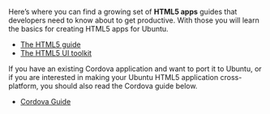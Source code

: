 





Here’s where you can find a growing set of **HTML5 apps** guides that
developers need to know about to get productive. With those you will learn the
basics for creating HTML5 apps for Ubuntu.

  * [The HTML5 guide](/en/phone/apps/html-5/guides/html5-guide/)
  * [The HTML5 UI toolkit](/en/phone/apps/html-5/guides/introduction-to-the-html5-ui-toolkit/)

If you have an existing Cordova application and want to port it to Ubuntu, or
if you are interested in making your Ubuntu HTML5 application cross-platform,
you should also read the Cordova guide below.

  * [Cordova Guide](/en/phone/apps/html-5/guides/cordova-guide/)





